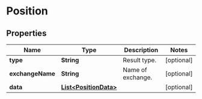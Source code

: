 

# Position

## Properties

Name | Type | Description | Notes
------------ | ------------- | ------------- | -------------
**type** | **String** | Result type. |  [optional]
**exchangeName** | **String** | Name of exchange. |  [optional]
**data** | [**List&lt;PositionData&gt;**](PositionData.md) |  |  [optional]



